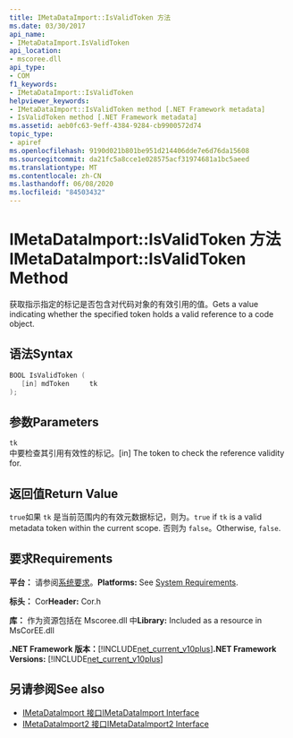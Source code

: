```yaml
---
title: IMetaDataImport::IsValidToken 方法
ms.date: 03/30/2017
api_name:
- IMetaDataImport.IsValidToken
api_location:
- mscoree.dll
api_type:
- COM
f1_keywords:
- IMetaDataImport::IsValidToken
helpviewer_keywords:
- IMetaDataImport::IsValidToken method [.NET Framework metadata]
- IsValidToken method [.NET Framework metadata]
ms.assetid: aeb0fc63-9eff-4384-9284-cb9900572d74
topic_type:
- apiref
ms.openlocfilehash: 9190d021b801be951d214406dde7e6d76da15608
ms.sourcegitcommit: da21fc5a8cce1e028575acf31974681a1bc5aeed
ms.translationtype: MT
ms.contentlocale: zh-CN
ms.lasthandoff: 06/08/2020
ms.locfileid: "84503432"
---
```

# <a name="imetadataimportisvalidtoken-method"></a><span data-ttu-id="9fb13-102">IMetaDataImport::IsValidToken 方法</span><span class="sxs-lookup"><span data-stu-id="9fb13-102">IMetaDataImport::IsValidToken Method</span></span>
<span data-ttu-id="9fb13-103">获取指示指定的标记是否包含对代码对象的有效引用的值。</span><span class="sxs-lookup"><span data-stu-id="9fb13-103">Gets a value indicating whether the specified token holds a valid reference to a code object.</span></span>  
  
## <a name="syntax"></a><span data-ttu-id="9fb13-104">语法</span><span class="sxs-lookup"><span data-stu-id="9fb13-104">Syntax</span></span>  
  
```cpp  
BOOL IsValidToken (  
   [in] mdToken     tk  
);  
```  
  
## <a name="parameters"></a><span data-ttu-id="9fb13-105">参数</span><span class="sxs-lookup"><span data-stu-id="9fb13-105">Parameters</span></span>  
 `tk`  
 <span data-ttu-id="9fb13-106">中要检查其引用有效性的标记。</span><span class="sxs-lookup"><span data-stu-id="9fb13-106">[in] The token to check the reference validity for.</span></span>  
  
## <a name="return-value"></a><span data-ttu-id="9fb13-107">返回值</span><span class="sxs-lookup"><span data-stu-id="9fb13-107">Return Value</span></span>  
 <span data-ttu-id="9fb13-108">`true`如果 `tk` 是当前范围内的有效元数据标记，则为。</span><span class="sxs-lookup"><span data-stu-id="9fb13-108">`true` if `tk` is a valid metadata token within the current scope.</span></span> <span data-ttu-id="9fb13-109">否则为 `false`。</span><span class="sxs-lookup"><span data-stu-id="9fb13-109">Otherwise, `false`.</span></span>  
  
## <a name="requirements"></a><span data-ttu-id="9fb13-110">要求</span><span class="sxs-lookup"><span data-stu-id="9fb13-110">Requirements</span></span>  
 <span data-ttu-id="9fb13-111">**平台：** 请参阅[系统要求](../../get-started/system-requirements.md)。</span><span class="sxs-lookup"><span data-stu-id="9fb13-111">**Platforms:** See [System Requirements](../../get-started/system-requirements.md).</span></span>  
  
 <span data-ttu-id="9fb13-112">**标头：** Cor</span><span class="sxs-lookup"><span data-stu-id="9fb13-112">**Header:** Cor.h</span></span>  
  
 <span data-ttu-id="9fb13-113">**库：** 作为资源包括在 Mscoree.dll 中</span><span class="sxs-lookup"><span data-stu-id="9fb13-113">**Library:** Included as a resource in MsCorEE.dll</span></span>  
  
 <span data-ttu-id="9fb13-114">**.NET Framework 版本：**[!INCLUDE[net_current_v10plus](../../../../includes/net-current-v10plus-md.md)]</span><span class="sxs-lookup"><span data-stu-id="9fb13-114">**.NET Framework Versions:** [!INCLUDE[net_current_v10plus](../../../../includes/net-current-v10plus-md.md)]</span></span>  
  
## <a name="see-also"></a><span data-ttu-id="9fb13-115">另请参阅</span><span class="sxs-lookup"><span data-stu-id="9fb13-115">See also</span></span>

- [<span data-ttu-id="9fb13-116">IMetaDataImport 接口</span><span class="sxs-lookup"><span data-stu-id="9fb13-116">IMetaDataImport Interface</span></span>](imetadataimport-interface.md)
- [<span data-ttu-id="9fb13-117">IMetaDataImport2 接口</span><span class="sxs-lookup"><span data-stu-id="9fb13-117">IMetaDataImport2 Interface</span></span>](imetadataimport2-interface.md)
